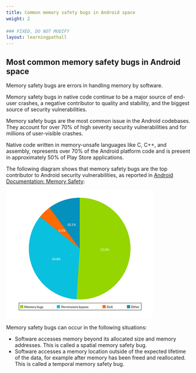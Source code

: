 ```yaml
---
title: Common memory safety bugs in Android space
weight: 2

### FIXED, DO NOT MODIFY
layout: learningpathall
---
```


## Most common memory safety bugs in Android space 

[ YOUR CONTENT GOES HERE ]: #

Memory safety bugs are errors in handling memory by software.

Memory safety bugs in native code continue to be a major source of end-user crashes, a negative contributor to quality and stability, and the biggest source of security vulnerabilities.

Memory safety bugs are the most common issue in the Android codebases. They account for over 70% of high severity security vulnerabilities and for millions of user-visible crashes.

Native code written in memory-unsafe languages like C, C++, and assembly, represents over 70% of the Android platform code and is present in approximately 50% of Play Store applications.

The following diagram shows that memory safety bugs are the top contributor to Android security vulnerabilities, as reported in [Android Documentation: Memory Safety](https://source.android.com/docs/security/test/memory-safety):

![alt-text-2](pictures/01_images_android_memory_bugs.png "Memory safety bugs contribution to Android vulnerabilities.")

 Memory safety bugs can occur in the following situations:

* Software accesses memory beyond its allocated size and memory addresses. This is called a spatial memory safety bug.
* Software accesses a memory location outside of the expected lifetime of the data, for example after memory has been freed and reallocated. This is called a temporal memory safety bug.


